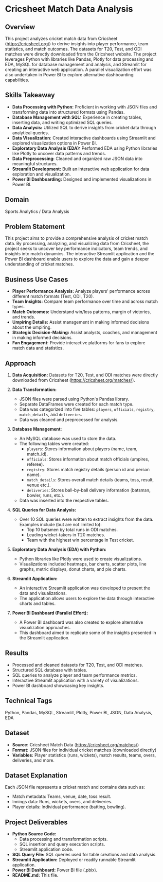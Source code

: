 # Cricsheet Match Data Analysis

## Overview

This project analyzes cricket match data from Cricsheet (https://cricsheet.org/) to derive insights into player performance, team statistics, and match outcomes.  The datasets for T20, Test, and ODI matches were directly downloaded from the Cricsheet website.  The project leverages Python with libraries like Pandas, Plotly for data processing and EDA, MySQL for database management and analysis, and Streamlit for creating an interactive web application.  A parallel visualization effort was also undertaken in Power BI to explore alternative dashboarding capabilities.

## Skills Takeaway

* **Data Processing with Python:**  Proficient in working with JSON files and transforming data into structured formats using Pandas.
* **Database Management with SQL:**  Experience in creating tables, inserting data, and writing optimized SQL queries.
* **Data Analysis:**  Utilized SQL to derive insights from cricket data through analytical queries.
* **Data Visualization:** Created interactive dashboards using Streamlit and explored visualization options in Power BI.
* **Exploratory Data Analysis (EDA):** Performed EDA using Python libraries like Plotly to uncover data patterns and trends.
* **Data Preprocessing:** Cleaned and organized raw JSON data into meaningful structures.
* **Streamlit Development:** Built an interactive web application for data exploration and visualization.
* **Power BI Dashboarding:**  Designed and implemented visualizations in Power BI.

## Domain

Sports Analytics / Data Analysis

## Problem Statement

This project aims to provide a comprehensive analysis of cricket match data.  By processing, analyzing, and visualizing data from Cricsheet, the project seeks to uncover key performance indicators, team trends, and insights into match dynamics.  The interactive Streamlit application and the Power BI dashboard enable users to explore the data and gain a deeper understanding of cricket matches.

## Business Use Cases

* **Player Performance Analysis:** Analyze players' performance across different match formats (Test, ODI, T20).
* **Team Insights:** Compare team performance over time and across match types.
* **Match Outcomes:** Understand win/loss patterns, margin of victories, and trends.
* **Umpiring Details:** Assist management in making informed decisions about the umpiring.
* **Strategic Decision-Making:** Assist analysts, coaches, and management in making informed decisions.
* **Fan Engagement:** Provide interactive platforms for fans to explore match data and statistics.

## Approach

1. **Data Acquisition:** Datasets for T20, Test, and ODI matches were directly downloaded from Cricsheet (https://cricsheet.org/matches/).

2. **Data Transformation:**
    * JSON files were parsed using Python's Pandas library.
    * Separate DataFrames were created for each match type.
    * Data was categorized into five tables: `players`, `officials`, `registry`, `match_details`, and `deliveries`.
    * Data was cleaned and preprocessed for analysis.

3. **Database Management:**
    * An MySQL database was used to store the data.
    * The following tables were created:
        * `players`: Stores information about players (name, team, match_id).
        * `officials`: Stores information about match officials (umpires, referee).
        * `registry`: Stores match registry details (person id and person name).
        * `match_details`: Stores overall match details (teams, toss, result, venue etc.).
        * `deliveries`: Stores ball-by-ball delivery information (batsman, bowler, runs, etc.).
    * Data was inserted into the respective tables.

4. **SQL Queries for Data Analysis:**
    * Over 10 SQL queries were written to extract insights from the data.  Examples include (but are not limited to):
        * Top 10 batsmen by total runs in ODI matches.
        * Leading wicket-takers in T20 matches.
        * Team with the highest win percentage in Test cricket.

5. **Exploratory Data Analysis (EDA) with Python:**
    * Python libraries like Plotly were used to create visualizations.
    * Visualizations included heatmaps, bar charts, scatter plots, line graphs, metric displays, donut charts, and pie charts.

6. **Streamlit Application:**
    * An interactive Streamlit application was developed to present the data and visualizations.
    * The application allows users to explore the data through interactive charts and tables.

7. **Power BI Dashboard (Parallel Effort):**
    * A Power BI dashboard was also created to explore alternative visualization approaches.
    * This dashboard aimed to replicate some of the insights presented in the Streamlit application.

## Results

* Processed and cleaned datasets for T20, Test, and ODI matches.
* Structured SQL database with tables.
* SQL queries to analyze player and team performance metrics.
* Interactive Streamlit application with a variety of visualizations.
* Power BI dashboard showcasing key insights.

## Technical Tags

Python, Pandas, MySQL, Streamlit, Plotly, Power BI, JSON, Data Analysis, EDA

## Dataset

* **Source:** Cricsheet Match Data (https://cricsheet.org/matches/)
* **Format:** JSON files for individual cricket matches (downloaded directly)
* **Variables:** Player statistics (runs, wickets), match results, teams, overs, deliveries, and more.

## Dataset Explanation

Each JSON file represents a cricket match and contains data such as:

* Match metadata: Teams, venue, date, toss result.
* Innings data: Runs, wickets, overs, and deliveries.
* Player details: Individual performance (batting, bowling).

## Project Deliverables

* **Python Source Code:**
    * Data processing and transformation scripts.
    * SQL insertion and query execution scripts.
    * Streamlit application code.
* **SQL Query File:** SQL queries used for table creations and data analysis.
* **Streamlit Application:** Deployed or readily runnable Streamlit application.
* **Power BI Dashboard:** Power BI file (.pbix).
* **README.md:** This file.
